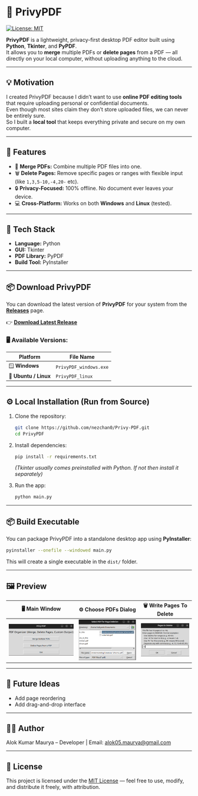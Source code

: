 # 🧩 PrivyPDF
[![License: MIT](https://img.shields.io/badge/License-MIT-yellow.svg)](LICENSE)

**PrivyPDF** is a lightweight, privacy-first desktop PDF editor built using **Python**, **Tkinter**, and **PyPDF**.  
It allows you to **merge** multiple PDFs or **delete pages** from a PDF — all directly on your local computer, without uploading anything to the cloud.

---

## 💡 Motivation

I created PrivyPDF because I didn’t want to use **online PDF editing tools** that require uploading personal or confidential documents.  
Even though most sites claim they don’t store uploaded files, we can never be entirely sure.  
So I built a **local tool** that keeps everything private and secure on my own computer.

---

## 🚀 Features

- 🧱 **Merge PDFs:** Combine multiple PDF files into one.  
- 🗑️ **Delete Pages:** Remove specific pages or ranges with flexible input (like `1,3,5-10,-4,20-` etc).  
- 🔒 **Privacy-Focused:** 100% offline. No document ever leaves your device.  
- 💻 **Cross-Platform:** Works on both **Windows** and **Linux** (tested).  


---
## 🧰 Tech Stack

- **Language:** Python  
- **GUI:** Tkinter  
- **PDF Library:** PyPDF  
- **Build Tool:** PyInstaller  

---


## 📦 **Download PrivyPDF**

You can download the latest version of **PrivyPDF** for your system from the **[Releases](https://github.com/nezchan0/Privy-PDF/releases)** page.

👉 **[Download Latest Release](https://github.com/nezchan0/Privy-PDF/releases/latest)**


### 🖥️ Available Versions:
| Platform | File Name |
|-----------|------------|
| 🪟 **Windows** | `PrivyPDF_windows.exe` |
| 🐧 **Ubuntu / Linux** | `PrivyPDF_linux` |


---


## ⚙️ Local Installation (Run from Source)

1. Clone the repository:
   ```bash
   git clone https://github.com/nezchan0/Privy-PDF.git
   cd PrivyPDF
   ```

2. Install dependencies:
   ```bash
   pip install -r requirements.txt
   ```
   *(Tkinter usually comes preinstalled with Python. If not then install it separately)* 

3. Run the app:
   ```bash
   python main.py
   ```

---

## 📦 Build Executable 

You can package PrivyPDF into a standalone desktop app using **PyInstaller**:

```bash
pyinstaller --onefile --windowed main.py
```

This will create a single executable in the `dist/` folder.

---

## 🖼️ Preview

| 🖥️ Main Window | ⚙️ Choose PDFs Dialog | 🗑️ Write Pages To Delete |
|-----------------|-----------------------|---------------------------|
| ![Main GUI](assests/main_window.png) | ![Choose PDFs Dialog](assests/Choose_PDFs.png) | ![Delete Pages Dialog](assests/Choose_Page_to_Delete.png) |



---


## 🌟 Future Ideas

- Add page reordering  
- Add drag-and-drop interface  

---

## 🧑‍💻 Author

Alok Kumar Maurya – Developer | Email: [alok05.maurya@gmail.com](alok05.maurya@gmail.com)


---

## 📜 License

This project is licensed under the [MIT License](LICENSE) — feel free to use, modify, and distribute it freely, with attribution.





  
